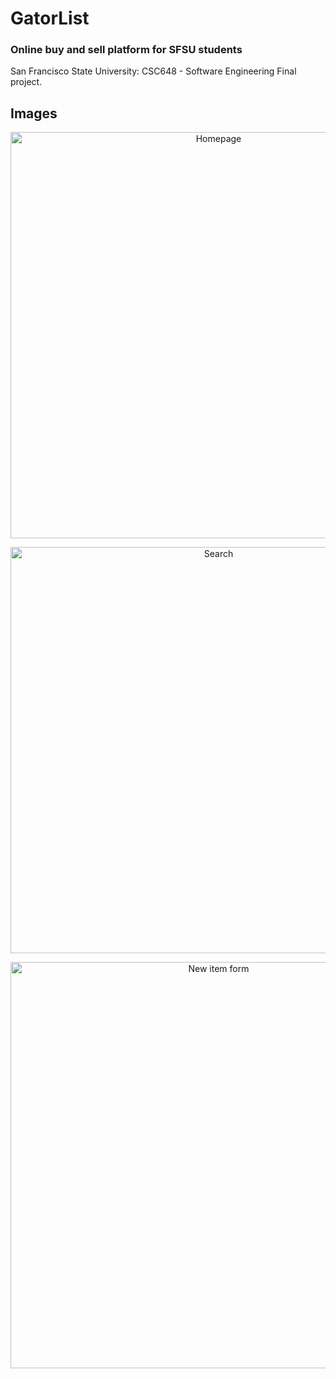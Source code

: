 # GatorList
### Online buy and sell platform for SFSU students
San Francisco State University: CSC648 - Software Engineering Final project.

## Images
<p align="center">
<img src="https://i.imgur.com/zzmbhiu.png" alt="Homepage" width="650">
<p>
<p align="center">
<img src="https://i.imgur.com/d2bFcHA.jpg" alt="Search" width="650">
<p>
<p align="center">
<img src="https://i.imgur.com/FRI43JM.png" alt="New item form" width="650">
<p>

